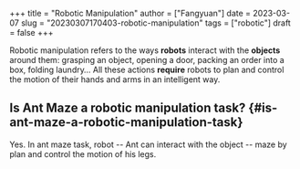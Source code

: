+++
title = "Robotic Manipulation"
author = ["Fangyuan"]
date = 2023-03-07
slug = "20230307170403-robotic-manipulation"
tags = ["robotic"]
draft = false
+++

Robotic manipulation refers to <span class="underline">the ways</span> **robots** interact with the **objects** around them: grasping an object, opening a door, packing an order into a box, folding laundry… All these actions **require** robots to <span class="underline">plan and control</span> the motion of their hands and arms in an intelligent way.


## Is Ant Maze a robotic manipulation task? {#is-ant-maze-a-robotic-manipulation-task}

Yes. In ant maze task, robot -- Ant can interact with the object -- maze by plan and control the motion of his legs.
